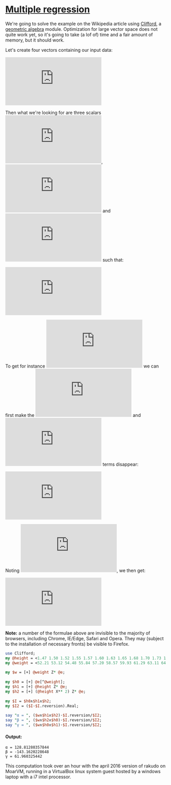 [1]: https://rosettacode.org/wiki/Multiple_regression

# [Multiple regression][1]

We're going to solve the example on the Wikipedia article using [Clifford](https://github.com/grondilu/clifford), a [geometric algebra](https://en.wikipedia.org/wiki/Geometric_algebra) module. Optimization for large vector space does not quite work yet, so it's going to take (a lof of) time and a fair amount of memory, but it should work.



Let's create four vectors containing our input data:



![image](https://rosettacode.org/mw/index.php?title=Special:MathShowImage&hash=6d51317055678716c670eef53bc4a0b9&mode=mathml)



Then what we're looking for are three scalars ![image](https://rosettacode.org/mw/index.php?title=Special:MathShowImage&hash=7b7f9dbfea05c83784f8b85149852f08&mode=mathml), ![image](https://rosettacode.org/mw/index.php?title=Special:MathShowImage&hash=b0603860fcffe94e5b8eec59ed813421&mode=mathml) and ![image](https://rosettacode.org/mw/index.php?title=Special:MathShowImage&hash=ae539dfcc999c28e25a0f3ae65c1de79&mode=mathml) such that:



![image](https://rosettacode.org/mw/index.php?title=Special:MathShowImage&hash=bddd5378dcc19922d4cc24ed135b3f3a&mode=mathml)



To get for instance ![image](https://rosettacode.org/mw/index.php?title=Special:MathShowImage&hash=7b7f9dbfea05c83784f8b85149852f08&mode=mathml) we can first make the ![image](https://rosettacode.org/mw/index.php?title=Special:MathShowImage&hash=b0603860fcffe94e5b8eec59ed813421&mode=mathml) and ![image](https://rosettacode.org/mw/index.php?title=Special:MathShowImage&hash=ae539dfcc999c28e25a0f3ae65c1de79&mode=mathml) terms disappear:



![image](https://rosettacode.org/mw/index.php?title=Special:MathShowImage&hash=77bff080723535c85621227af72dee59&mode=mathml)



Noting ![image](https://rosettacode.org/mw/index.php?title=Special:MathShowImage&hash=4d09086a4a272007c243ea764d5fdd0c&mode=mathml), we then get:



![image](https://rosettacode.org/mw/index.php?title=Special:MathShowImage&hash=490caa42b7f48dc598b1badff0f1a763&mode=mathml)



**Note:** a number of the formulae above are invisible to the majority of browsers, including Chrome, IE/Edge, Safari and Opera. They may (subject to the installation of necessary fronts) be visible to Firefox.






```perl
use Clifford;
my @height = <1.47 1.50 1.52 1.55 1.57 1.60 1.63 1.65 1.68 1.70 1.73 1.75 1.78 1.80 1.83>;
my @weight = <52.21 53.12 54.48 55.84 57.20 58.57 59.93 61.29 63.11 64.47 66.28 68.10 69.92 72.19 74.46>;
 
my $w = [+] @weight Z* @e;
 
my $h0 = [+] @e[^@weight];
my $h1 = [+] @height Z* @e;
my $h2 = [+] (@height X** 2) Z* @e;
 
my $I = $h0∧$h1∧$h2;
my $I2 = ($I·$I.reversion).Real;
 
say "α = ", ($w∧$h1∧$h2)·$I.reversion/$I2;
say "β = ", ($w∧$h2∧$h0)·$I.reversion/$I2;
say "γ = ", ($w∧$h0∧$h1)·$I.reversion/$I2;
```

#### Output:
```
α = 128.81280357844
β = -143.1620228648
γ = 61.960325442
```


This computation took over an hour with the april 2016 version of rakudo on MoarVM, running in a VirtualBox linux system guest hosted by a windows laptop with a i7 intel processor.
